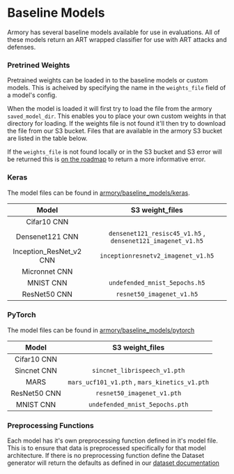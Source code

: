 # Baseline Models
Armory has several baseline models available for use in evaluations. All of these 
models return an ART wrapped classifier for use with ART attacks and defenses.


### Pretrined Weights
Pretrained weights can be loaded in to the baseline models or custom models. This is 
acheived by specifying the name in the `weights_file` field of a model's config. 

When the model is loaded it will first try to load the file from the armory 
`saved_model_dir`. This enables you to place your own custom weights in that directory 
for loading. If the weights file is not found it'll then try to download the file from 
our S3 bucket. Files that are available in the armory S3 bucket are listed in the table 
below. 

If the `weights_file` is not found locally or in the S3 bucket and S3 error will be 
returned this is [on the roadmap](https://github.com/twosixlabs/armory/issues/440) 
to return a more informative error.


### Keras
The model files can be found in [armory/baseline_models/keras](../armory/baseline_models/keras). 

| Model   | S3 weight_files   | 
|:----------: | :-----------: | 
| Cifar10 CNN |  |  
| Densenet121 CNN | `densenet121_resisc45_v1.h5` , `densenet121_imagenet_v1.h5` |
| Inception_ResNet_v2 CNN | `inceptionresnetv2_imagenet_v1.h5` |
| Micronnet CNN |  |
| MNIST CNN | `undefended_mnist_5epochs.h5` |
| ResNet50 CNN | `resnet50_imagenet_v1.h5` |


### PyTorch
The model files can be found in [armory/baseline_models/pytorch](../armory/baseline_models/pytorch)

| Model   | S3 weight_files   | 
|:----------: | :-----------: | 
| Cifar10 CNN |  |  
| Sincnet CNN | `sincnet_librispeech_v1.pth` |
| MARS | `mars_ucf101_v1.pth` , `mars_kinetics_v1.pth` |
| ResNet50 CNN | `resnet50_imagenet_v1.pth` |
| MNIST CNN | `undefended_mnist_5epochs.pth` |


### Preprocessing Functions
Each model has it's own preprocessing function defined in it's model file. This is to 
ensure that data is preprocessed specifically for that model architecture. If there is 
no preprocessing function define the Dataset generator will return the defaults as 
defined in our [dataset documentation](datasets.md)
